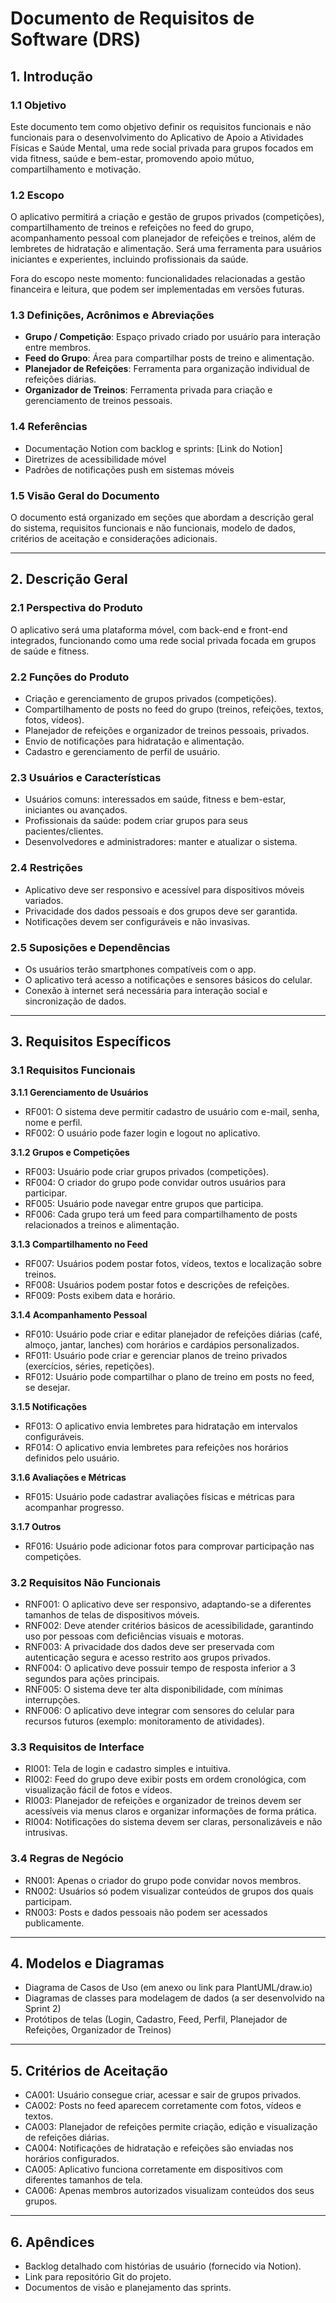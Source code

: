 # Documento de Requisitos de Software (DRS)

## 1. Introdução

### 1.1 Objetivo  
Este documento tem como objetivo definir os requisitos funcionais e não funcionais para o desenvolvimento do Aplicativo de Apoio a Atividades Físicas e Saúde Mental, uma rede social privada para grupos focados em vida fitness, saúde e bem-estar, promovendo apoio mútuo, compartilhamento e motivação.

### 1.2 Escopo  
O aplicativo permitirá a criação e gestão de grupos privados (competições), compartilhamento de treinos e refeições no feed do grupo, acompanhamento pessoal com planejador de refeições e treinos, além de lembretes de hidratação e alimentação. Será uma ferramenta para usuários iniciantes e experientes, incluindo profissionais da saúde.

Fora do escopo neste momento: funcionalidades relacionadas a gestão financeira e leitura, que podem ser implementadas em versões futuras.

### 1.3 Definições, Acrônimos e Abreviações  
- **Grupo / Competição**: Espaço privado criado por usuário para interação entre membros.  
- **Feed do Grupo**: Área para compartilhar posts de treino e alimentação.  
- **Planejador de Refeições**: Ferramenta para organização individual de refeições diárias.  
- **Organizador de Treinos**: Ferramenta privada para criação e gerenciamento de treinos pessoais.  

### 1.4 Referências  
- Documentação Notion com backlog e sprints: [Link do Notion]  
- Diretrizes de acessibilidade móvel  
- Padrões de notificações push em sistemas móveis  

### 1.5 Visão Geral do Documento  
O documento está organizado em seções que abordam a descrição geral do sistema, requisitos funcionais e não funcionais, modelo de dados, critérios de aceitação e considerações adicionais.

---

## 2. Descrição Geral

### 2.1 Perspectiva do Produto  
O aplicativo será uma plataforma móvel, com back-end e front-end integrados, funcionando como uma rede social privada focada em grupos de saúde e fitness.

### 2.2 Funções do Produto  
- Criação e gerenciamento de grupos privados (competições).  
- Compartilhamento de posts no feed do grupo (treinos, refeições, textos, fotos, vídeos).  
- Planejador de refeições e organizador de treinos pessoais, privados.  
- Envio de notificações para hidratação e alimentação.  
- Cadastro e gerenciamento de perfil de usuário.  

### 2.3 Usuários e Características  
- Usuários comuns: interessados em saúde, fitness e bem-estar, iniciantes ou avançados.  
- Profissionais da saúde: podem criar grupos para seus pacientes/clientes.  
- Desenvolvedores e administradores: manter e atualizar o sistema.  

### 2.4 Restrições  
- Aplicativo deve ser responsivo e acessível para dispositivos móveis variados.  
- Privacidade dos dados pessoais e dos grupos deve ser garantida.  
- Notificações devem ser configuráveis e não invasivas.  

### 2.5 Suposições e Dependências  
- Os usuários terão smartphones compatíveis com o app.  
- O aplicativo terá acesso a notificações e sensores básicos do celular.  
- Conexão à internet será necessária para interação social e sincronização de dados.  

---

## 3. Requisitos Específicos

### 3.1 Requisitos Funcionais  

**3.1.1 Gerenciamento de Usuários**  
- RF001: O sistema deve permitir cadastro de usuário com e-mail, senha, nome e perfil.  
- RF002: O usuário pode fazer login e logout no aplicativo.  

**3.1.2 Grupos e Competições**  
- RF003: Usuário pode criar grupos privados (competições).  
- RF004: O criador do grupo pode convidar outros usuários para participar.  
- RF005: Usuário pode navegar entre grupos que participa.  
- RF006: Cada grupo terá um feed para compartilhamento de posts relacionados a treinos e alimentação.  

**3.1.3 Compartilhamento no Feed**  
- RF007: Usuários podem postar fotos, vídeos, textos e localização sobre treinos.  
- RF008: Usuários podem postar fotos e descrições de refeições.  
- RF009: Posts exibem data e horário.  

**3.1.4 Acompanhamento Pessoal**  
- RF010: Usuário pode criar e editar planejador de refeições diárias (café, almoço, jantar, lanches) com horários e cardápios personalizados.  
- RF011: Usuário pode criar e gerenciar planos de treino privados (exercícios, séries, repetições).  
- RF012: Usuário pode compartilhar o plano de treino em posts no feed, se desejar.  

**3.1.5 Notificações**  
- RF013: O aplicativo envia lembretes para hidratação em intervalos configuráveis.  
- RF014: O aplicativo envia lembretes para refeições nos horários definidos pelo usuário.  

**3.1.6 Avaliações e Métricas**  
- RF015: Usuário pode cadastrar avaliações físicas e métricas para acompanhar progresso.  

**3.1.7 Outros**  
- RF016: Usuário pode adicionar fotos para comprovar participação nas competições.  

### 3.2 Requisitos Não Funcionais  

- RNF001: O aplicativo deve ser responsivo, adaptando-se a diferentes tamanhos de telas de dispositivos móveis.  
- RNF002: Deve atender critérios básicos de acessibilidade, garantindo uso por pessoas com deficiências visuais e motoras.  
- RNF003: A privacidade dos dados deve ser preservada com autenticação segura e acesso restrito aos grupos privados.  
- RNF004: O aplicativo deve possuir tempo de resposta inferior a 3 segundos para ações principais.  
- RNF005: O sistema deve ter alta disponibilidade, com mínimas interrupções.  
- RNF006: O aplicativo deve integrar com sensores do celular para recursos futuros (exemplo: monitoramento de atividades).  

### 3.3 Requisitos de Interface  

- RI001: Tela de login e cadastro simples e intuitiva.  
- RI002: Feed do grupo deve exibir posts em ordem cronológica, com visualização fácil de fotos e vídeos.  
- RI003: Planejador de refeições e organizador de treinos devem ser acessíveis via menus claros e organizar informações de forma prática.  
- RI004: Notificações do sistema devem ser claras, personalizáveis e não intrusivas.  

### 3.4 Regras de Negócio  

- RN001: Apenas o criador do grupo pode convidar novos membros.  
- RN002: Usuários só podem visualizar conteúdos de grupos dos quais participam.  
- RN003: Posts e dados pessoais não podem ser acessados publicamente.  

---

## 4. Modelos e Diagramas  

- Diagrama de Casos de Uso (em anexo ou link para PlantUML/draw.io)  
- Diagramas de classes para modelagem de dados (a ser desenvolvido na Sprint 2)  
- Protótipos de telas (Login, Cadastro, Feed, Perfil, Planejador de Refeições, Organizador de Treinos)  

---

## 5. Critérios de Aceitação  

- CA001: Usuário consegue criar, acessar e sair de grupos privados.  
- CA002: Posts no feed aparecem corretamente com fotos, vídeos e textos.  
- CA003: Planejador de refeições permite criação, edição e visualização de refeições diárias.  
- CA004: Notificações de hidratação e refeições são enviadas nos horários configurados.  
- CA005: Aplicativo funciona corretamente em dispositivos com diferentes tamanhos de tela.  
- CA006: Apenas membros autorizados visualizam conteúdos dos seus grupos.  

---

## 6. Apêndices  

- Backlog detalhado com histórias de usuário (fornecido via Notion).  
- Link para repositório Git do projeto.  
- Documentos de visão e planejamento das sprints.  
